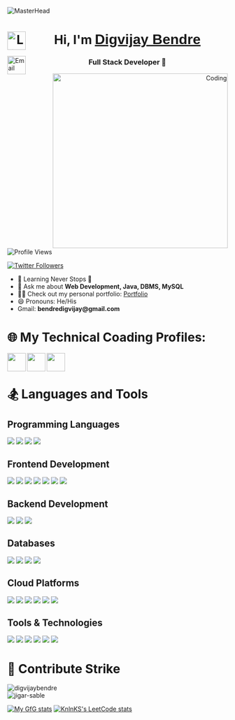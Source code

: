 ![MasterHead](https://www.digitaladlectio.com/wp-content/uploads/2020/04/New-PNC-Animated-Banners.gif)

<h1 align="center">
  <div align="center">
    <a href="https://www.linkedin.com/in/digvijaybendre7000/" target="_blank">
      <img align="left" width="42px" src="https://cliply.co/wp-content/uploads/2021/02/372102050_LINKEDIN_ICON_TRANSPARENT_1080.gif" alt="LinkedIn" /> 
    </a>
    Hi, I'm <a href="https://www.linkedin.com/in/digvijaybendre7000/" target="_blank" style="font-family: 'Arial', sans-serif; font-size: 32px;">Digvijay Bendre</a>
  </div>
</h1>


<a href="mailto:bendredigvijay@gmail.com">
  <img align="left" width="42px" src="https://d1muf25xaso8hp.cloudfront.net/https://s3.amazonaws.com/appforest_uf/f1626355319613x484158047569452200/Gmail_Small_Business.gif?w=&h=&auto=compress&dpr=1&fit=max" alt="Email" />
</a>

<h3 align="center">Full Stack Developer 🚀</h3>

<p align="right">
  <img align="right" alt="Coding" width="400"  src="https://github-readme-stats.vercel.app/api/top-langs?username=jigar-sable&show_icons=true&theme=dark&locale=en&layout=compact" alt="jigar-sable" />
</p>

<p align="left">
  <img src="https://komarev.com/ghpvc/?username=digvijaybendre&label=Profile%20views&color=0e75b6&style=flat" alt="Profile Views" />
</p>

<p align="left">
  <a href="https://twitter.com/digvijaybendre" target="blank">
    <img src="https://img.shields.io/twitter/follow/digvijaybendre?logo=twitter&style=for-the-badge" alt="Twitter Followers" />
  </a>
</p>

<ul>
  <li>🌱 Learning Never Stops 🚀</li>
  <li>💬 Ask me about <strong>Web Development, Java, DBMS, MySQL</strong></li>
  <li>👨‍💻 Check out my personal portfolio: <a href="https://digvijay7.netlify.app/" target="_blank">Portfolio</a></li>
  <li>😄 Pronouns: He/His</li>
  <li>Gmail: <strong>bendredigvijay@gmail.com</strong></li>
</ul>



# 🌐 My Technical Coading Profiles:
<a GeekForGeeks href="https://auth.geeksforgeeks.org/user/digvijay7000/" target="_blank">
  <img align="left" width="42px" src="https://media.geeksforgeeks.org/wp-content/uploads/20210608021423/Output.gif"  />
</a>
  
<a LeetCode href="https://leetcode.com/DigvijayBendre/" target="_blank">
  <img align="left" width="42px" src="https://img9.doubanio.com/lpic/s29484334.jpg"  />
</a>
  
  
<a HackerRank href="https://www.hackerrank.com/bendredigvijay" target="_blank">
  <img align="left" width="42px" src="https://is2-ssl.mzstatic.com/image/thumb/Music128/v4/e3/05/1b/e3051b03-d132-df20-c4be-980616c45b02/source/1200x630bb.jpg"  />
</a>
  
</div>
<br/>
<br/>

# 🏂 Languages and Tools
## Programming Languages
<img src="https://img.shields.io/badge/Python-3776AB?style=for-the-badge&logo=python&logoColor=white" /> <img src="https://img.shields.io/badge/JavaScript-F7DF1E?style=for-the-badge&logo=javascript&logoColor=black" /> <img src="https://img.shields.io/badge/Java-007396?style=for-the-badge&logo=java&logoColor=white" /> <img src="https://img.shields.io/badge/C++-00599C?style=for-the-badge&logo=c%2B%2B&logoColor=white" />

## Frontend Development
<img src="https://img.shields.io/badge/HTML5-E34F26?style=for-the-badge&logo=html5&logoColor=white" /> <img src="https://img.shields.io/badge/CSS3-1572B6?style=for-the-badge&logo=css3&logoColor=white" /> <img src="https://img.shields.io/badge/React-61DAFB?style=for-the-badge&logo=react&logoColor=white" /> <img src="https://img.shields.io/badge/Bootstrap-563D7C?style=for-the-badge&logo=bootstrap&logoColor=white" /> <img src="https://img.shields.io/badge/Tailwind_CSS-38B2AC?style=for-the-badge&logo=tailwind-css&logoColor=white" /> <img src="https://img.shields.io/badge/Material--UI-0081CB?style=for-the-badge&logo=material-ui&logoColor=white" /> <img src="https://img.shields.io/badge/Chakra_UI-319795?style=for-the-badge&logo=chakra-ui&logoColor=white" />

## Backend Development
<img src="https://img.shields.io/badge/Node.js-339933?style=for-the-badge&logo=node.js&logoColor=white" /> <img src="https://img.shields.io/badge/Express.js-000000?style=for-the-badge&logo=express&logoColor=white" /> <img src="https://img.shields.io/badge/Flask-000000?style=for-the-badge&logo=flask&logoColor=white" />

## Databases
<img src="https://img.shields.io/badge/MySQL-4479A1?style=for-the-badge&logo=mysql&logoColor=white" /> <img src="https://img.shields.io/badge/MongoDB-47A248?style=for-the-badge&logo=mongodb&logoColor=white" /> <img src="https://img.shields.io/badge/SQLite-003B57?style=for-the-badge&logo=sqlite&logoColor=white" /> <img src="https://img.shields.io/badge/PostgreSQL-336791?style=for-the-badge&logo=postgresql&logoColor=white" />

## Cloud Platforms
<img src="https://img.shields.io/badge/AWS-232F3E?style=for-the-badge&logo=amazon-aws&logoColor=white" /> <img src="https://img.shields.io/badge/DigitalOcean-0080FF?style=for-the-badge&logo=digitalocean&logoColor=white" /> <img src="https://img.shields.io/badge/Firebase-FFCA28?style=for-the-badge&logo=firebase&logoColor=black" /> <img src="https://img.shields.io/badge/Heroku-430098?style=for-the-badge&logo=heroku&logoColor=white" /> <img src="https://img.shields.io/badge/Vercel-000000?style=for-the-badge&logo=vercel&logoColor=white" /> <img src="https://img.shields.io/badge/Netlify-00C7B7?style=for-the-badge&logo=netlify&logoColor=white" />

## Tools & Technologies
<img src="https://img.shields.io/badge/RESTful_APIs-000000?style=for-the-badge&logo=rest-api&logoColor=white" /> <img src="https://img.shields.io/badge/JSON-000000?style=for-the-badge&logo=json&logoColor=white" /> <img src="https://img.shields.io/badge/Docker-2496ED?style=for-the-badge&logo=docker&logoColor=white" /> <img src="https://img.shields.io/badge/Test--Driven_Development-000000?style=for-the-badge&logo=tdd&logoColor=white" /> <img src="https://img.shields.io/badge/Git-F05032?style=for-the-badge&logo=git&logoColor=white" /> <img src="https://img.shields.io/badge/Agile_Methodologies-009933?style=for-the-badge&logo=agile&logoColor=white" />




# 🎇 Contribute Strike

<div align="left">
  <p><img align="left" src="https://github-readme-streak-stats.herokuapp.com/?user=digvijaybendre&theme=dark" alt="digvijaybendre" /><br><img src="https://github-readme-stats.vercel.app/api/top-langs?username=jigar-sable&show_icons=true&theme=dark&locale=en&layout=compact" alt="jigar-sable" />


<div align="left">

[![My GfG stats](https://geeks-for-geeks-stats-api-napiyo.vercel.app/?userName=digvijay7000)](https://auth.geeksforgeeks.org/user/digvijay7000/)
[![KnlnKS's LeetCode stats](https://leetcode-stats-six.vercel.app/?username=DigvijayBendre&theme=dark)](https://leetcode.com/DigvijayBendre/)
</div>
